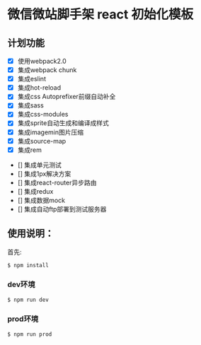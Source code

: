 # 微信微站脚手架 react 初始化模板

## 计划功能

- [x] 使用webpack2.0 
- [x] 集成webpack chunk
- [x] 集成eslint
- [x] 集成hot-reload
- [x] 集成css Autoprefixer前缀自动补全 
- [x] 集成sass
- [x] 集成css-modules
- [x] 集成sprite自动生成和编译成样式
- [x] 集成imagemin图片压缩
- [x] 集成source-map
- [x] 集成rem   
- [] 集成单元测试
- [] ​集成1px解决方案
- [] 集成react-router异步路由
- [] 集成redux
- [] 集成数据mock
- [] 集成自动ftp部署到测试服务器


## 使用说明：

首先:

```bash
$ npm install
```

### dev环境

```bash
$ npm run dev
```

### prod环境

```bash
$ npm run prod
```

